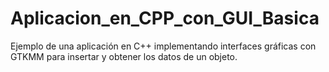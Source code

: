 # Aplicacion_en_CPP_con_GUI_Basica
Ejemplo de una aplicación en C++ implementando interfaces gráficas con GTKMM para insertar y obtener los datos de un objeto.
